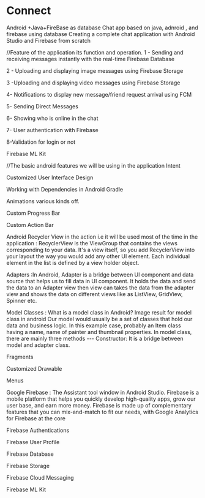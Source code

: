 # Connect
Android +Java+FireBase as database 
Chat app based on java, adnroid , and firebase using database Creating a complete chat application with Android Studio and Firebase from scratch

//Feature of the application its function and operation. 1 - Sending and receiving messages instantly with the real-time Firebase Database

2 - Uploading and displaying image messages using Firebase Storage

3 -Uploading and displaying video messages using Firebase Storage

4- Notifications to display new message/friend request arrival using FCM

5- Sending Direct Messages

6- Showing who is online in the chat

7- User authentication with Firebase

8-Validation for login or not

Firebase ML Kit

//The basic android features we will be using in the application Intent

Customized User Interface Design

Working with Dependencies in Android Gradle

Animations various kinds off.

Custom Progress Bar

Custom Action Bar

Android Recycler View in the action i.e it will be used most of the time in the application : RecyclerView is the ViewGroup that contains the views corresponding to your data. It's a view itself, so you add RecyclerView into your layout the way you would add any other UI element. Each individual element in the list is defined by a view holder object.

Adapters :In Android, Adapter is a bridge between UI component and data source that helps us to fill data in UI component. It holds the data and send the data to an Adapter view then view can takes the data from the adapter view and shows the data on different views like as ListView, GridView, Spinner etc.

Model Classes : What is a model class in Android? Image result for model class in android Our model would usually be a set of classes that hold our data and business logic. In this example case, probably an Item class having a name, name of painter and thumbnail properties. In model class, there are mainly three methods --- Constructor: It is a bridge between model and adapter class.

Fragments

Customized Drawable

Menus

Google Firebase : The Assistant tool window in Android Studio. Firebase is a mobile platform that helps you quickly develop high-quality apps, grow our user base, and earn more money. Firebase is made up of complementary features that you can mix-and-match to fit our needs, with Google Analytics for Firebase at the core

Firebase Authentications

Firebase User Profile

Firebase Database

Firebase Storage

Firebase Cloud Messaging

Firebase ML Kit 

